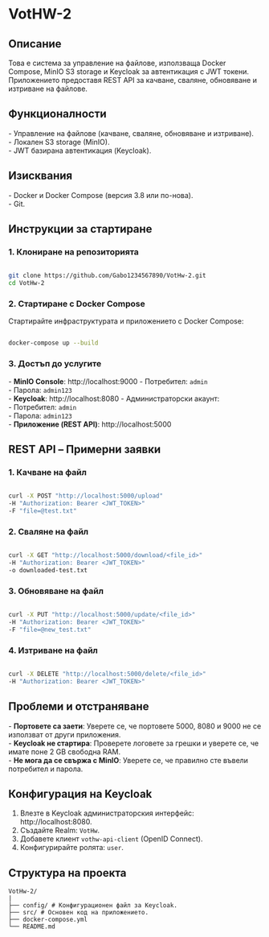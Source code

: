 # VotHW-2

## Описание

Това е система за управление на файлове, използваща Docker Compose, MinIO S3 storage и Keycloak за автентикация с JWT токени. Приложението предоставя REST API за качване, сваляне, обновяване и изтриване на файлове.

## Функционалности

\- Управление на файлове \(качване, сваляне, обновяване и изтриване\).  
\- Локален S3 storage \(MinIO\).  
\- JWT базирана автентикация \(Keycloak\).

## Изисквания

\- Docker и Docker Compose \(версия 3.8 или по\-нова\).  
\- Git.

## Инструкции за стартиране

### 1. Клониране на репозиторията

```bash

git clone https://github.com/Gabo1234567890/VotHw-2.git
cd VotHw-2

```

### 2. Стартиране с Docker Compose

Стартирайте инфраструктурата и приложението с Docker Compose:

```bash

docker-compose up --build

```

### 3. Достъп до услугите

\- **MinIO Console**: http://localhost:9000
\- Потребител: `admin`  
 \- Парола: `admin123`  
\- **Keycloak**: http://localhost:8080
\- Администраторски акаунт:  
 \- Потребител: `admin`  
 \- Парола: `admin123`  
\- **Приложение \(REST API\)**: http://localhost:5000

## REST API – Примерни заявки

### 1. Качване на файл

```bash

curl -X POST "http://localhost:5000/upload"
-H "Authorization: Bearer <JWT_TOKEN>"
-F "file=@test.txt"

```

### 2. Сваляне на файл

```bash

curl -X GET "http://localhost:5000/download/<file_id>"
-H "Authorization: Bearer <JWT_TOKEN>"
-o downloaded-test.txt

```

### 3. Обновяване на файл

```bash

curl -X PUT "http://localhost:5000/update/<file_id>"
-H "Authorization: Bearer <JWT_TOKEN>"
-F "file=@new_test.txt"

```

### 4. Изтриване на файл

```bash

curl -X DELETE "http://localhost:5000/delete/<file_id>"
-H "Authorization: Bearer <JWT_TOKEN>"

```

## Проблеми и отстраняване

\- **Портовете са заети**: Уверете се, че портовете 5000, 8080 и 9000 не се използват от други приложения.  
\- **Keycloak не стартира**: Проверете логовете за грешки и уверете се, че имате поне 2 GB свободна RAM.  
\- **Не мога да се свържа с MinIO**: Уверете се, че правилно сте въвели потребител и парола.

## Конфигурация на Keycloak

1. Влезте в Keycloak администраторския интерфейс: http://localhost:8080.
2. Създайте Realm: `VotHw`.
3. Добавете клиент `vothw-api-client` \(OpenID Connect\).
4. Конфигурирайте ролята: `user`.

## Структура на проекта

```
VotHw-2/
|
├── config/ # Конфигурационен файл за Keycloak.
├── src/ # Основен код на приложението.
├── docker-compose.yml
└── README.md
```
